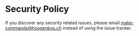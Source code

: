 # Security Policy

If you discover any security related issues, please email make-commands@hoogenbos.ch instead of using the issue tracker.
